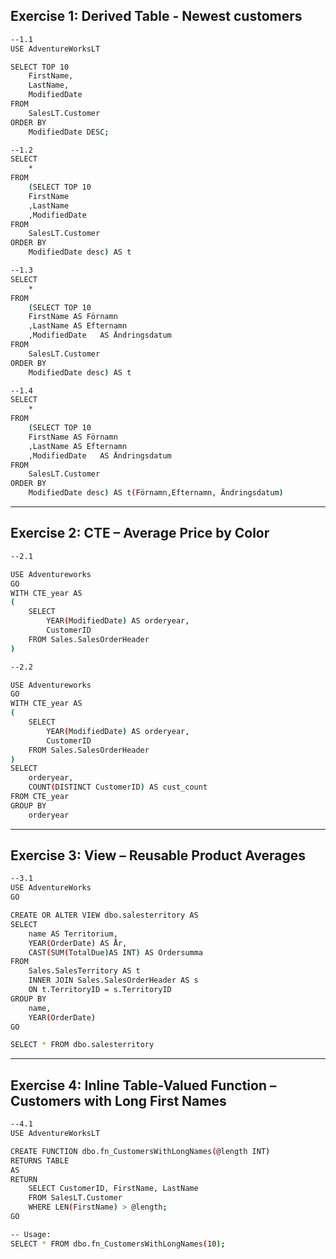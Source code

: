 
## Exercise 1: Derived Table - Newest customers

```bash
--1.1 
USE AdventureWorksLT

SELECT TOP 10
    FirstName,
    LastName,
    ModifiedDate
FROM
    SalesLT.Customer
ORDER BY
    ModifiedDate DESC;
```

```bash
--1.2 
SELECT
	*
FROM
	(SELECT	TOP 10
	FirstName 
	,LastName	
	,ModifiedDate	
FROM
	SalesLT.Customer	
ORDER BY 
	ModifiedDate desc) AS t
```

```bash
--1.3	
SELECT
	*
FROM
	(SELECT	TOP 10
	FirstName AS Förnamn
	,LastName AS Efternamn
	,ModifiedDate	AS Ändringsdatum
FROM
	SalesLT.Customer	
ORDER BY 
	ModifiedDate desc) AS t
```

```bash
--1.4	
SELECT
	*
FROM
	(SELECT	TOP 10
	FirstName AS Förnamn
	,LastName AS Efternamn
	,ModifiedDate	AS Ändringsdatum
FROM
	SalesLT.Customer	
ORDER BY 
	ModifiedDate desc) AS t(Förnamn,Efternamn, Ändringsdatum)
```

---

## Exercise 2: CTE – Average Price by Color

```bash
--2.1

USE Adventureworks
GO
WITH CTE_year AS
(
	SELECT 
		YEAR(ModifiedDate) AS orderyear,
		CustomerID
	FROM Sales.SalesOrderHeader
)
```

```bash
--2.2

USE Adventureworks
GO
WITH CTE_year AS
(
	SELECT 
		YEAR(ModifiedDate) AS orderyear,
		CustomerID
	FROM Sales.SalesOrderHeader
)
SELECT 
	orderyear,
	COUNT(DISTINCT CustomerID) AS cust_count
FROM CTE_year
GROUP BY
	orderyear
```

---

## Exercise 3: View – Reusable Product Averages

```bash
--3.1
USE AdventureWorks
GO

CREATE OR ALTER VIEW dbo.salesterritory AS
SELECT
	name AS Territorium,
	YEAR(OrderDate) AS År,
	CAST(SUM(TotalDue)AS INT) AS Ordersumma
FROM
	Sales.SalesTerritory AS t
	INNER JOIN Sales.SalesOrderHeader AS s
	ON t.TerritoryID = s.TerritoryID
GROUP BY
	name,
	YEAR(OrderDate)
GO

SELECT * FROM dbo.salesterritory
```

---

## Exercise 4: Inline Table-Valued Function – Customers with Long First Names

```bash
--4.1 
USE AdventureWorksLT

CREATE FUNCTION dbo.fn_CustomersWithLongNames(@length INT)
RETURNS TABLE
AS
RETURN
    SELECT CustomerID, FirstName, LastName
    FROM SalesLT.Customer
    WHERE LEN(FirstName) > @length;
GO
```

```bash
-- Usage:
SELECT * FROM dbo.fn_CustomersWithLongNames(10);
```


